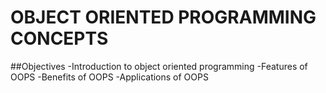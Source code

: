 # OBJECT ORIENTED PROGRAMMING CONCEPTS
##Objectives
    -Introduction to object oriented programming
    -Features of OOPS
    -Benefits of OOPS
    -Applications of OOPS
